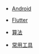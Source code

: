 * [Android](/android/easypermission.md)

* [Flutter](/flutter/flutter_install.md)

* [算法](/algorithm/)

* [常用工具](/tools/vscode_markdown.md)
